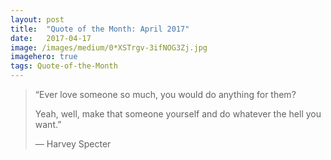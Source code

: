 ```yaml
---
layout:	post
title:	"Quote of the Month: April 2017"
date:	2017-04-17
image: /images/medium/0*XSTrgv-3ifNOG3Zj.jpg
imagehero: true
tags: Quote-of-the-Month
---
```


  
> “Ever love someone so much, you would do anything for them?
> 
> Yeah, well, make that someone yourself and do whatever the hell you want.”
> 
> — Harvey Specter
